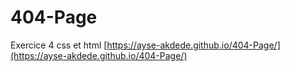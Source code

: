 # 404-Page
Exercice 4 css et html
[https://ayse-akdede.github.io/404-Page/](https://ayse-akdede.github.io/404-Page/)
